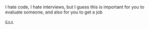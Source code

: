 I hate code, I hate interviews, but I guess this is important for you to evaluate someone, and also for you to get a job


[c++](c++/README.md)
